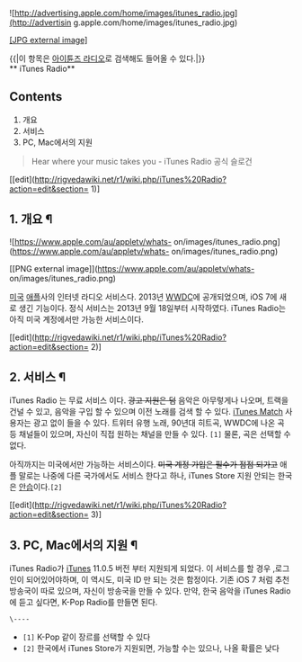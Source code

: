 ![http://advertising.apple.com/home/images/itunes_radio.jpg](http://advertisin
g.apple.com/home/images/itunes_radio.jpg)

[[JPG external
image]](http://advertising.apple.com/home/images/itunes_radio.jpg)

{{|이 항목은 [아이튠즈 라디오](%EC%95%84%EC%9D%B4%ED%8A%A0%EC%A6%88%20%EB%9D%BC%EB%94%94%EC%98%A4.md)로 검색해도 들어올 수 있다.|}}  
** iTunes Radio**

## Contents

    

1. 개요 
2. 서비스 
3. PC, Mac에서의 지원 

  

> Hear where your music takes you - iTunes Radio 공식 슬로건

[[edit](http://rigvedawiki.net/r1/wiki.php/iTunes%20Radio?action=edit&section=
1)]

## 1. 개요 ¶

![https://www.apple.com/au/appletv/whats-
on/images/itunes_radio.png](https://www.apple.com/au/appletv/whats-
on/images/itunes_radio.png)

[[PNG external image]](https://www.apple.com/au/appletv/whats-
on/images/itunes_radio.png)

  

[미국](%EB%AF%B8%EA%B5%AD.md)
[애플](%EC%95%A0%ED%94%8C%28%EA%B8%B0%EC%97%85%29.md)사의 인터넷 라디오 서비스다. 2013년
[WWDC](WWDC.md)에 공개되었으며, iOS 7에 새로 생긴 기능이다. 정식 서비스는 2013년 9월 18일부터 시작하였다.
iTunes Radio는 아직 미국 계정에서만 가능한 서비스이다.

  

[[edit](http://rigvedawiki.net/r1/wiki.php/iTunes%20Radio?action=edit&section=
2)]

## 2. 서비스 ¶

iTunes Radio 는 무료 서비스 이다. <del>광고 지원은 덤</del> 음악은 아무렇게나 나오며, 트랙을 건널 수 있고, 음악을
구입 할 수 있으며 이전 노래를 검색 할 수 있다. [iTunes Match](iTunes%20Match.md) 사용자는 광고 없이
들을 수 있다. 트위터 유행 노래, 90년대 히트곡, WWDC에 나온 곡 등 채널들이 있으며, 자신이 직접 원하는 채널을 만들 수 있다.
`[1]` 물론, 곡은 선택할 수 없다.

  

아직까지는 미국에서만 가능하는 서비스이다. <del>미국 계정 가입은 필수가 점점 되가고</del> 애플 말로는 나중에 다른 국가에서도
서비스 한다고 하나, iTunes Store 지원 안되는 한국은 [안습](%EC%95%88%EC%8A%B5.md)이다.`[2]`

[[edit](http://rigvedawiki.net/r1/wiki.php/iTunes%20Radio?action=edit&section=
3)]

## 3. PC, Mac에서의 지원 ¶

iTunes Radio가 [iTunes](iTunes.md) 11.0.5 버전 부터 지원되게 되었다. 이 서비스를 할 경우 ,로그인이
되어있어야하며, 이 역시도, 미국 ID 만 되는 것은 함정이다. 기존 iOS 7 처럼 추천 방송국이 따로 있으며, 자신이 방송국을 만들 수
있다. 만약, 한국 음악을 iTunes Radio 에 듣고 싶다면, K-Pop Radio를 만들면 된다.

`\----`

  * `[1]` K-Pop 같이 장르를 선택할 수 있다
  * `[2]` 한국에서 iTunes Store가 지원되면, 가능할 수는 있으나, 나올 확률은 낮다

